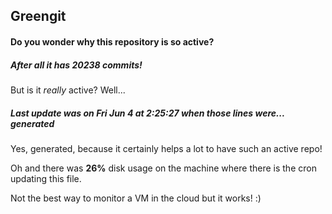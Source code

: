 ## Greengit

#### Do you wonder why this repository is so active?

##### After all it has 20238 commits!

But is it *really* active? Well...

##### Last update was on Fri Jun 4 at 2:25:27 when those lines were... generated

Yes, generated, because it certainly helps a lot to have such an active repo!

Oh and there was **26%** disk usage on the machine
where there is the cron updating this file.

Not the best way to monitor a VM in the cloud but it works! :)
